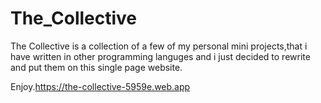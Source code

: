 # The_Collective

The Collective is a collection of a few of my personal mini projects,that i have written in other programming languges and i just decided to rewrite and put them on this single page website.

Enjoy.https://the-collective-5959e.web.app
